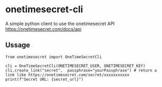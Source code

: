 # onetimesecret-cli

A simple python client to use the onetimesecret API https://onetimesecret.com/docs/api


## Ussage

```
from onetimesecret import OneTimeSecretCli

cli = OneTimeSecretCli(ONETIMESECRET_USER, ONETIMESECRET_KEY)
cli.create_link("secret",  passphrase="yourPassphrase") # return a link like https://onetimesecret.com/secret/xxxxxxxxxxx
print(f"Secret URL: {secret_url}")
```
